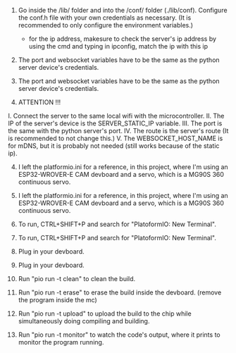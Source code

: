 1. Go inside the /lib/ folder and into the /conf/ folder (./lib/conf). Configure the conf.h file with your own credentials as necessary. (It is recommended to only configure the environment variables.)
    * for the ip address, makesure to check the server's ip address by using the cmd and typing in ipconfig, match the ip with this ip

2. The port and websocket variables have to be the same as the python server device's credentials.
2. The port and websocket variables have to be the same as the python server device's credentials.

3. ATTENTION !!!

I. Connect the server to the same local wifi with the microcontroller.
II. The IP of the server's device is the SERVER_STATIC_IP variable.
III. The port is the same with the python server's port.
IV. The route is the server's route (It is recommended to not change this.)
V. The WEBSOCKET_HOST_NAME is for mDNS, but it is probably not needed (still works because of the static ip).

4. I left the platformio.ini for a reference, in this project, where I'm using an ESP32-WROVER-E CAM devboard and a servo, which is a MG90S 360 continuous servo.
4. I left the platformio.ini for a reference, in this project, where I'm using an ESP32-WROVER-E CAM devboard and a servo, which is a MG90S 360 continuous servo.

5. To run, CTRL+SHIFT+P and search for "PlatoformIO: New Terminal".
5. To run, CTRL+SHIFT+P and search for "PlatoformIO: New Terminal".

6. Plug in your devboard.
6. Plug in your devboard.

7. Run "pio run -t clean" to clean the build.

8. Run "pio run -t erase" to erase the build inside the devboard. (remove the program inside the mc)

9. Run "pio run -t upload" to upload the build to the chip while simultaneously doing compiling and building.

10. Run "pio run -t monitor" to watch the code's output, where it prints to monitor the program running.